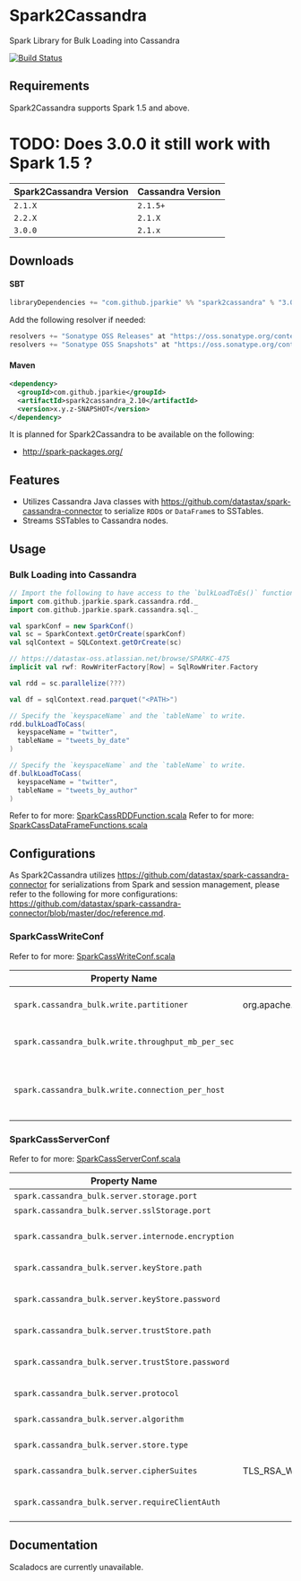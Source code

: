 # Spark2Cassandra

Spark Library for Bulk Loading into Cassandra

[![Build Status](https://travis-ci.org/leoromanovsky/Spark2Cassandra.svg?branch=master)](https://travis-ci.org/leoromanovsky/Spark2Cassandra)

## Requirements

Spark2Cassandra supports Spark 1.5 and above.

# TODO: Does 3.0.0 it still work with Spark 1.5 ?

| Spark2Cassandra Version | Cassandra Version |
| ------------------------| ----------------- |
| `2.1.X`                 | `2.1.5+`          |
| `2.2.X`                 | `2.1.X`           |
| `3.0.0`                 | `2.1.x`           |

## Downloads

#### SBT

```scala
libraryDependencies += "com.github.jparkie" %% "spark2cassandra" % "3.0.0"
```

Add the following resolver if needed:

```scala
resolvers += "Sonatype OSS Releases" at "https://oss.sonatype.org/content/repositories/releases"
resolvers += "Sonatype OSS Snapshots" at "https://oss.sonatype.org/content/repositories/snapshots"
```

#### Maven
```xml
<dependency>
  <groupId>com.github.jparkie</groupId>
  <artifactId>spark2cassandra_2.10</artifactId>
  <version>x.y.z-SNAPSHOT</version>
</dependency>
```

It is planned for Spark2Cassandra to be available on the following:
- http://spark-packages.org/

## Features
- Utilizes Cassandra Java classes with https://github.com/datastax/spark-cassandra-connector to serialize `RDD`s or `DataFrame`s to SSTables.
- Streams SSTables to Cassandra nodes.

## Usage

### Bulk Loading into Cassandra

```scala
// Import the following to have access to the `bulkLoadToEs()` function for RDDs or DataFrames.
import com.github.jparkie.spark.cassandra.rdd._
import com.github.jparkie.spark.cassandra.sql._

val sparkConf = new SparkConf()
val sc = SparkContext.getOrCreate(sparkConf)
val sqlContext = SQLContext.getOrCreate(sc)

// https://datastax-oss.atlassian.net/browse/SPARKC-475
implicit val rwf: RowWriterFactory[Row] = SqlRowWriter.Factory

val rdd = sc.parallelize(???)

val df = sqlContext.read.parquet("<PATH>")

// Specify the `keyspaceName` and the `tableName` to write.
rdd.bulkLoadToCass(
  keyspaceName = "twitter",
  tableName = "tweets_by_date"
)

// Specify the `keyspaceName` and the `tableName` to write.
df.bulkLoadToCass(
  keyspaceName = "twitter",
  tableName = "tweets_by_author"
)
```

Refer to for more: [SparkCassRDDFunction.scala](https://github.com/jparkie/Spark2Cassandra/blob/master/src/main/scala/com/github/jparkie/spark/cassandra/rdd/SparkCassRDDFunctions.scala)
Refer to for more: [SparkCassDataFrameFunctions.scala](https://github.com/jparkie/Spark2Cassandra/blob/master/src/main/scala/com/github/jparkie/spark/cassandra/sql/SparkCassDataFrameFunctions.scala)

## Configurations

As Spark2Cassandra utilizes https://github.com/datastax/spark-cassandra-connector for serializations from Spark and session management, please refer to the following for more configurations: https://github.com/datastax/spark-cassandra-connector/blob/master/doc/reference.md.

### SparkCassWriteConf

Refer to for more: [SparkCassWriteConf.scala](https://github.com/jparkie/Spark2Cassandra/blob/master/src/main/scala/com/github/jparkie/spark/cassandra/conf/SparkCassWriteConf.scala)

| Property Name                                       | Default                                     | Description |
| --------------------------------------------------- |:-------------------------------------------:| ------------|
| `spark.cassandra_bulk.write.partitioner`            | org.apache.cassandra.dht.Murmur3Partitioner | The 'partitioner' defined in cassandra.yaml. |
| `spark.cassandra_bulk.write.throughput_mb_per_sec`  | Int.MaxValue                                | The maximum throughput to throttle. |
| `spark.cassandra_bulk.write.connection_per_host`    | 1                                           | The number of connections per host to utilize when streaming SSTables. |

### SparkCassServerConf

Refer to for more: [SparkCassServerConf.scala](https://github.com/jparkie/Spark2Cassandra/blob/master/src/main/scala/com/github/jparkie/spark/cassandra/conf/SparkCassServerConf.scala)

| Property Name                                      | Default                                                   | Description |
| -------------------------------------------------- |:---------------------------------------------------------:| ------------|
| `spark.cassandra_bulk.server.storage.port`         | 7000                                                      | The 'storage_port' defined in cassandra.yaml. |
| `spark.cassandra_bulk.server.sslStorage.port`      | 7001                                                      | The 'ssl_storage_port' defined in cassandra.yaml. |
| `spark.cassandra_bulk.server.internode.encryption` | "none"                                                    | The 'server_encryption_options:internode_encryption' defined in cassandra.yaml. |
| `spark.cassandra_bulk.server.keyStore.path`        | conf/.keystore                                            | The 'server_encryption_options:keystore' defined in cassandra.yaml. |
| `spark.cassandra_bulk.server.keyStore.password`    | cassandra                                                 | The 'server_encryption_options:keystore_password' defined in cassandra.yaml. |
| `spark.cassandra_bulk.server.trustStore.path`      | conf/.truststore                                          | The 'server_encryption_options:truststore' defined in cassandra.yaml. |
| `spark.cassandra_bulk.server.trustStore.password`  | cassandra                                                 | The 'server_encryption_options:truststore_password' defined in cassandra.yaml. |
| `spark.cassandra_bulk.server.protocol`             | TLS                                                       | The 'server_encryption_options:protocol' defined in cassandra.yaml. |
| `spark.cassandra_bulk.server.algorithm`            | SunX509                                                   | The 'server_encryption_options:algorithm' defined in cassandra.yaml. |
| `spark.cassandra_bulk.server.store.type`           | JKS                                                       | The 'server_encryption_options:store_type' defined in cassandra.yaml. |
| `spark.cassandra_bulk.server.cipherSuites`         | TLS_RSA_WITH_AES_128_CBC_SHA,TLS_RSA_WITH_AES_256_CBC_SHA | The 'server_encryption_options:cipher_suites' defined in cassandra.yaml. |
| `spark.cassandra_bulk.server.requireClientAuth`    | false                                                     | The 'server_encryption_options:require_client_auth' defined in cassandra.yaml. |

## Documentation

Scaladocs are currently unavailable.
